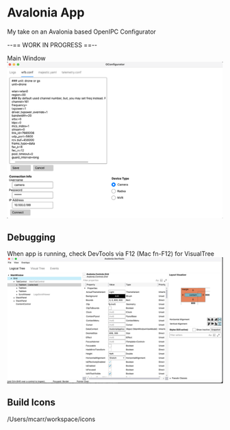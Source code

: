 # Avalonia App

My take on an Avalonia based OpenIPC Configurator

--== WORK IN PROGRESS ==--

Main Window
![devtools.png](images/oconfig.png)

## Debugging
When app is running, check DevTools via F12 (Mac fn-F12) for VisualTree
![devtools.png](images/devtools.png)

## Build Icons
/Users/mcarr/workspace/icons
